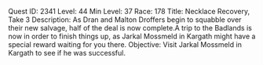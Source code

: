 Quest ID: 2341
Level: 44
Min Level: 37
Race: 178
Title: Necklace Recovery, Take 3
Description: As Dran and Malton Droffers begin to squabble over their new salvage, half of the deal is now complete.A trip to the Badlands is now in order to finish things up, as Jarkal Mossmeld in Kargath might have a special reward waiting for you there.
Objective: Visit Jarkal Mossmeld in Kargath to see if he was successful.
